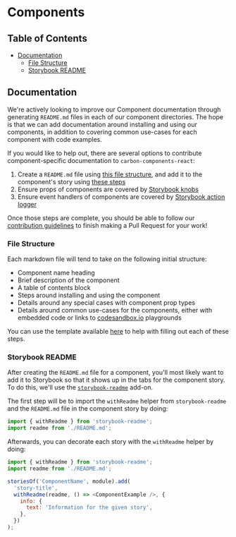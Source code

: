 # Components

<!-- prettier-ignore-start -->

<!-- START doctoc generated TOC please keep comment here to allow auto update -->

<!-- DON'T EDIT THIS SECTION, INSTEAD RE-RUN doctoc TO UPDATE -->

## Table of Contents

* [Documentation](#documentation)
  * [File Structure](#file-structure)
  * [Storybook README](#storybook-readme)

<!-- END doctoc generated TOC please keep comment here to allow auto update -->

<!-- prettier-ignore-end -->

## Documentation

We're actively looking to improve our Component documentation through generating
`README.md` files in each of our component directories. The hope is that we can
add documentation around installing and using our components, in addition to
covering common use-cases for each component with code examples.

If you would like to help out, there are several options to contribute
component-specific documentation to `carbon-components-react`:

1. Create a `README.md` file using [this file structure](#file-structure), and add it to the component's story using [these steps](#storybook-readme)
2. Ensure props of components are covered by [Storybook knobs](https://github.com/storybooks/storybook/tree/master/addons/knobs)
3. Ensure event handlers of components are covered by [Storybook action logger](https://github.com/storybooks/storybook/tree/master/addons/actions)

Once those steps are complete, you should be able to follow our [contribution guidelines](/.github/CONTRIBUTING.md) to finish making a Pull Request for your work!

### File Structure

Each markdown file will tend to take on the following initial structure:

- Component name heading
- Brief description of the component
- A table of contents block
- Steps around installing and using the component
- Details around any special cases with component prop types
- Details around common use-cases for the components, either with embedded code
  or links to [codesandbox.io](http://codesandbox.io) playgrounds

You can use the template available [here](/docs/component-template.md) to help
with filling out each of these steps.

### Storybook README

After creating the `README.md` file for a component, you'll most likely want to
add it to Storybook so that it shows up in the tabs for the component story. To
do this, we'll use the [`storybook-readme`](https://github.com/tuchk4/storybook-readme) add-on.

The first step will be to import the `withReadme` helper from `storybook-readme`
and the `README.md` file in the component story by doing:

```js
import { withReadme } from 'storybook-readme';
import readme from './README.md';
```

Afterwards, you can decorate each story with the `withReadme` helper by doing:

```js
import { withReadme } from 'storybook-readme';
import readme from './README.md';

storiesOf('ComponentName', module).add(
  'story-title',
  withReadme(readme, () => <ComponentExample />, {
    info: {
      text: 'Information for the given story',
    },
  })
);
```
